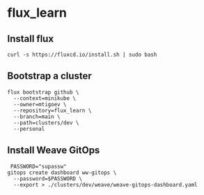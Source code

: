 # flux_learn

## Install flux

```shell
curl -s https://fluxcd.io/install.sh | sudo bash
```

## Bootstrap a cluster

```shell
flux bootstrap github \
  --context=minikube \
  --owner=mtigoev \
  --repository=flux_learn \
  --branch=main \
  --path=clusters/dev \
  --personal
```

## Install Weave GitOps

```shell
 PASSWORD="supassw"
gitops create dashboard ww-gitops \
  --password=$PASSWORD \
  --export > ./clusters/dev/weave/weave-gitops-dashboard.yaml
```
